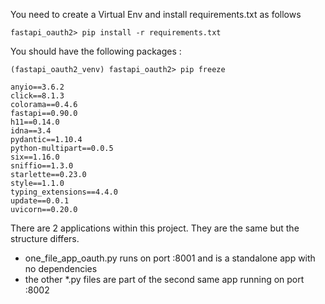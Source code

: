 

You need to create a Virtual Env and install requirements.txt as follows

```
fastapi_oauth2> pip install -r requirements.txt
```


You should have the following packages :

```
(fastapi_oauth2_venv) fastapi_oauth2> pip freeze
```

```
anyio==3.6.2
click==8.1.3
colorama==0.4.6
fastapi==0.90.0
h11==0.14.0
idna==3.4
pydantic==1.10.4
python-multipart==0.0.5
six==1.16.0
sniffio==1.3.0
starlette==0.23.0
style==1.1.0
typing_extensions==4.4.0
update==0.0.1
uvicorn==0.20.0
```


There are 2 applications within this project. They are the same
but the structure differs.
- one_file_app_oauth.py runs on port :8001 and is a standalone app with no dependencies
- the other *.py files are part of the second same app running on port :8002
